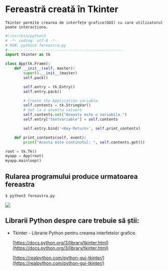 # Fereastră creată în Tkinter
    Tkinter permite crearea de interfețe grafice(GUI) cu care utilizatorul poate interacționa.

```python 
#!/usr/bin/python3
# -*- coding: utf-8 -*-
# RUN: python3 fereastra.py
#---------------------------------------------------
import tkinter as tk

class App(tk.Frame):
    def __init__(self, master):
        super().__init__(master)
        self.pack()

        self.entry = tk.Entry()
        self.entry.pack()

        # Create the Application variable.
        self.contents = tk.StringVar()
        # Set la o anumita valoare
        self.contents.set("Aceasta este o variabila.")
        self.entry["textvariable"] = self.contents

        self.entry.bind('<Key-Return>', self.print_contents)

    def print_contents(self, event):
        print("Acesta este continutul: ", self.contents.get())

root = tk.Tk()
myapp = App(root)
myapp.mainloop()
```
## Rularea programului produce urmatoarea fereastra
```$ python3 fereastra.py ```

![](img01.png)

## Librarii Python despre care trebuie să știi:
* Tkinter - Librarie Python pentru crearea interfetelor grafice.

    [https://docs.python.org/3/library/tkinter.html](https://docs.python.org/3/library/tkinter.html)

    [https://realpython.com/python-gui-tkinter/](https://realpython.com/python-gui-tkinter/)